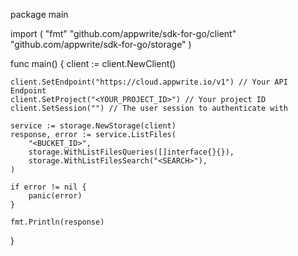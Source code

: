 package main

import (
    "fmt"
    "github.com/appwrite/sdk-for-go/client"
    "github.com/appwrite/sdk-for-go/storage"
)

func main() {
    client := client.NewClient()

    client.SetEndpoint("https://cloud.appwrite.io/v1") // Your API Endpoint
    client.SetProject("<YOUR_PROJECT_ID>") // Your project ID
    client.SetSession("") // The user session to authenticate with

    service := storage.NewStorage(client)
    response, error := service.ListFiles(
        "<BUCKET_ID>",
        storage.WithListFilesQueries([]interface{}{}),
        storage.WithListFilesSearch("<SEARCH>"),
    )

    if error != nil {
        panic(error)
    }

    fmt.Println(response)
}
